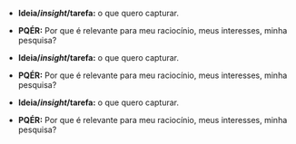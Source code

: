 - **Ideia/*insight*/tarefa:** o que quero capturar.
- **PQÉR:** Por que é relevante para meu raciocínio, meus interesses, minha pesquisa?

- **Ideia/*insight*/tarefa:** o que quero capturar.
- **PQÉR:** Por que é relevante para meu raciocínio, meus interesses, minha pesquisa?

- **Ideia/*insight*/tarefa:** o que quero capturar.
- **PQÉR:** Por que é relevante para meu raciocínio, meus interesses, minha pesquisa?
